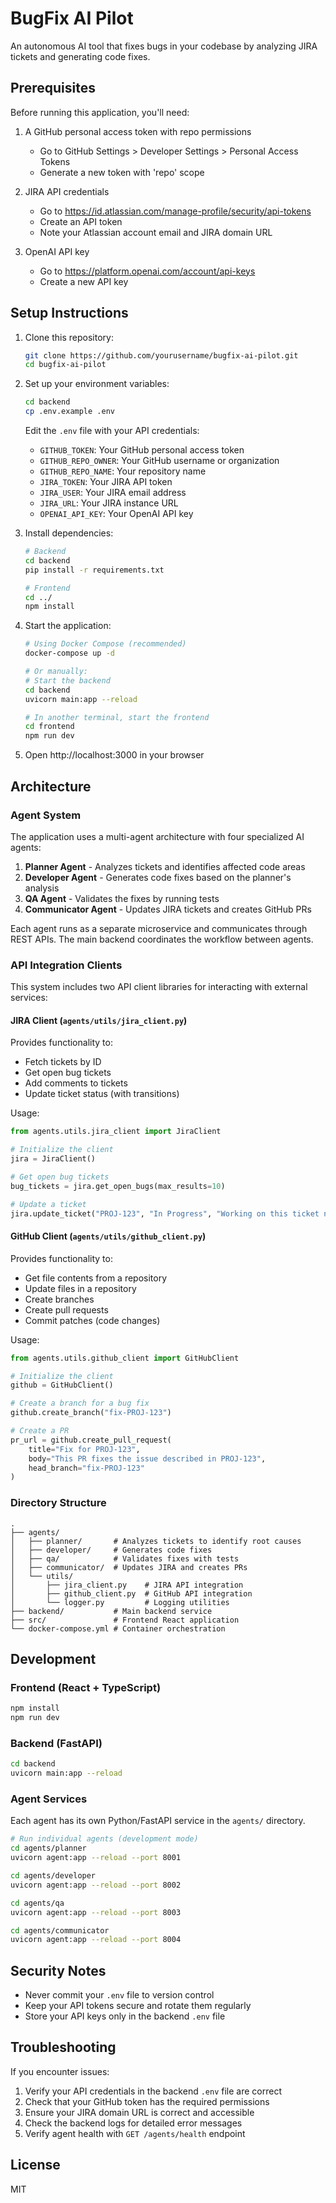 
# BugFix AI Pilot

An autonomous AI tool that fixes bugs in your codebase by analyzing JIRA tickets and generating code fixes.

## Prerequisites

Before running this application, you'll need:

1. A GitHub personal access token with repo permissions
   - Go to GitHub Settings > Developer Settings > Personal Access Tokens
   - Generate a new token with 'repo' scope

2. JIRA API credentials
   - Go to https://id.atlassian.com/manage-profile/security/api-tokens
   - Create an API token
   - Note your Atlassian account email and JIRA domain URL

3. OpenAI API key
   - Go to https://platform.openai.com/account/api-keys
   - Create a new API key

## Setup Instructions

1. Clone this repository:
   ```bash
   git clone https://github.com/yourusername/bugfix-ai-pilot.git
   cd bugfix-ai-pilot
   ```

2. Set up your environment variables:
   ```bash
   cd backend
   cp .env.example .env
   ```
   Edit the `.env` file with your API credentials:
   - `GITHUB_TOKEN`: Your GitHub personal access token
   - `GITHUB_REPO_OWNER`: Your GitHub username or organization
   - `GITHUB_REPO_NAME`: Your repository name
   - `JIRA_TOKEN`: Your JIRA API token
   - `JIRA_USER`: Your JIRA email address
   - `JIRA_URL`: Your JIRA instance URL
   - `OPENAI_API_KEY`: Your OpenAI API key

3. Install dependencies:
   ```bash
   # Backend
   cd backend
   pip install -r requirements.txt
   
   # Frontend
   cd ../
   npm install
   ```

4. Start the application:
   ```bash
   # Using Docker Compose (recommended)
   docker-compose up -d
   
   # Or manually:
   # Start the backend
   cd backend
   uvicorn main:app --reload
   
   # In another terminal, start the frontend
   cd frontend
   npm run dev
   ```

5. Open http://localhost:3000 in your browser

## Architecture

### Agent System

The application uses a multi-agent architecture with four specialized AI agents:

1. **Planner Agent** - Analyzes tickets and identifies affected code areas
2. **Developer Agent** - Generates code fixes based on the planner's analysis
3. **QA Agent** - Validates the fixes by running tests
4. **Communicator Agent** - Updates JIRA tickets and creates GitHub PRs

Each agent runs as a separate microservice and communicates through REST APIs. The main backend coordinates the workflow between agents.

### API Integration Clients

This system includes two API client libraries for interacting with external services:

#### JIRA Client (`agents/utils/jira_client.py`)

Provides functionality to:
- Fetch tickets by ID
- Get open bug tickets
- Add comments to tickets 
- Update ticket status (with transitions)

Usage:
```python
from agents.utils.jira_client import JiraClient

# Initialize the client
jira = JiraClient()

# Get open bug tickets
bug_tickets = jira.get_open_bugs(max_results=10)

# Update a ticket
jira.update_ticket("PROJ-123", "In Progress", "Working on this ticket now")
```

#### GitHub Client (`agents/utils/github_client.py`)

Provides functionality to:
- Get file contents from a repository
- Update files in a repository
- Create branches
- Create pull requests
- Commit patches (code changes)

Usage:
```python
from agents.utils.github_client import GitHubClient

# Initialize the client
github = GitHubClient()

# Create a branch for a bug fix
github.create_branch("fix-PROJ-123")

# Create a PR
pr_url = github.create_pull_request(
    title="Fix for PROJ-123",
    body="This PR fixes the issue described in PROJ-123",
    head_branch="fix-PROJ-123"
)
```

### Directory Structure

```
.
├── agents/
│   ├── planner/       # Analyzes tickets to identify root causes
│   ├── developer/     # Generates code fixes
│   ├── qa/            # Validates fixes with tests
│   ├── communicator/  # Updates JIRA and creates PRs
│   └── utils/
│       ├── jira_client.py    # JIRA API integration
│       ├── github_client.py  # GitHub API integration
│       └── logger.py         # Logging utilities
├── backend/           # Main backend service
├── src/               # Frontend React application
└── docker-compose.yml # Container orchestration
```

## Development

### Frontend (React + TypeScript)

```bash
npm install
npm run dev
```

### Backend (FastAPI)

```bash
cd backend
uvicorn main:app --reload
```

### Agent Services

Each agent has its own Python/FastAPI service in the `agents/` directory.

```bash
# Run individual agents (development mode)
cd agents/planner
uvicorn agent:app --reload --port 8001

cd agents/developer
uvicorn agent:app --reload --port 8002

cd agents/qa
uvicorn agent:app --reload --port 8003

cd agents/communicator
uvicorn agent:app --reload --port 8004
```

## Security Notes

- Never commit your `.env` file to version control
- Keep your API tokens secure and rotate them regularly
- Store your API keys only in the backend `.env` file

## Troubleshooting

If you encounter issues:
1. Verify your API credentials in the backend `.env` file are correct
2. Check that your GitHub token has the required permissions
3. Ensure your JIRA domain URL is correct and accessible
4. Check the backend logs for detailed error messages
5. Verify agent health with `GET /agents/health` endpoint

## License

MIT
